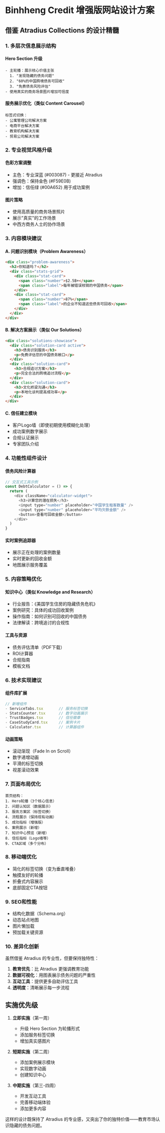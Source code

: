 # Binhheng Credit 增强版网站设计方案

## 借鉴 Atradius Collections 的设计精髓

### 1. 多层次信息展示结构

#### Hero Section 升级
```
- 主轮播：展示核心价值主张
  1. "发现隐藏的债务问题"
  2. "60%的中国跨境债务可回收"
  3. "免费债务风险评估"
- 使用真实的商务场景图片增加可信度
```

#### 服务展示优化（类似 Content Carousel）
```
标签式切换：
- 公寓管理公司解决方案
- 电商平台解决方案
- 教育机构解决方案
- 贸易公司解决方案
```

### 2. 专业视觉风格升级

#### 色彩方案调整
- 主色：专业深蓝 (#003087) - 更接近 Atradius
- 强调色：保持金色 (#F59E0B)
- 增加：信任绿 (#00A652) 用于成功案例

#### 图片策略
- 使用高质量的商务场景照片
- 展示"真实"的工作场景
- 中西方商务人士的协作场景

### 3. 内容模块建议

#### A. 问题识别模块（Problem Awareness）
```html
<div class="problem-awareness">
  <h2>你知道吗？</h2>
  <div class="stats-grid">
    <div class="stat-card">
      <span class="number">$2.5B+</span>
      <span class="label">每年被错误核销的中国债务</span>
    </div>
    <div class="stat-card">
      <span class="number">87%</span>
      <span class="label">的企业不知道这些债务可回收</span>
    </div>
  </div>
</div>
```

#### B. 解决方案展示（类似 Our Solutions）
```html
<div class="solutions-showcase">
  <div class="solution-card active">
    <h3>债务识别服务</h3>
    <p>免费评估您的中国债务敞口</p>
  </div>
  <div class="solution-card">
    <h3>合规追讨方案</h3>
    <p>完全合法的跨境追讨流程</p>
  </div>
  <div class="solution-card">
    <h3>文化桥梁沟通</h3>
    <p>本地化谈判提高成功率</p>
  </div>
</div>
```

#### C. 信任建立模块
- 客户Logo墙（即使初期使用模糊化处理）
- 成功案例数字展示
- 合规认证展示
- 专家团队介绍

### 4. 功能性组件设计

#### 债务风险计算器
```javascript
// 交互式工具示例
const DebtCalculator = () => {
  return (
    <div className="calculator-widget">
      <h3>计算您的潜在损失</h3>
      <input type="number" placeholder="中国学生租客数量" />
      <input type="number" placeholder="平均欠款金额" />
      <button>查看可回收金额</button>
    </div>
  )
}
```

#### 实时案例追踪器
- 展示正在处理的案例数量
- 实时更新的回收金额
- 地图展示服务覆盖

### 5. 内容策略优化

#### 知识中心（类似 Knowledge and Research）
- 行业报告：《美国学生住房的隐藏债务危机》
- 案例研究：具体的成功回收案例
- 操作指南：如何识别可回收的中国债务
- 法律解读：跨境追讨的合规性

#### 工具与资源
- 债务评估清单（PDF下载）
- ROI计算器
- 合规指南
- 模板文档

### 6. 技术实现建议

#### 组件库扩展
```typescript
// 新增组件
- ServiceTabs.tsx       // 服务标签切换
- StatsCounter.tsx      // 数字动画展示
- TrustBadges.tsx       // 信任徽章
- CaseStudyCard.tsx     // 案例卡片
- Calculator.tsx        // 计算器组件
```

#### 动画策略
- 滚动渐现（Fade In on Scroll）
- 数字递增动画
- 平滑的标签切换
- 视差滚动效果

### 7. 页面布局优化

```
首页结构：
1. Hero轮播（3个核心信息）
2. 问题认知区（数据展示）
3. 服务方案区（标签切换）
4. 流程展示（保持现有动画）
5. 成功指标（增强版）
6. 案例展示（新增）
7. 知识中心预览（新增）
8. 信任指标（Logo墙等）
9. CTA区域（多个分布）
```

### 8. 移动端优化

- 简化的标签切换（变为垂直堆叠）
- 触摸友好的轮播
- 折叠式内容展示
- 底部固定CTA按钮

### 9. SEO和性能

- 结构化数据（Schema.org）
- 动态站点地图
- 图片懒加载
- 预加载关键资源

### 10. 差异化创新

虽然借鉴 Atradius 的专业性，但要保持独特性：

1. **教育优先**：比 Atradius 更强调教育功能
2. **数据可视化**：用图表展示债务问题的严重性
3. **互动工具**：提供更多自助评估工具
4. **透明度**：清晰展示每一步流程

## 实施优先级

1. **立即实施**（第一周）
   - 升级 Hero Section 为轮播形式
   - 添加服务标签切换
   - 增加真实感图片

2. **短期实施**（第二周）
   - 添加案例展示模块
   - 实现数字动画
   - 创建知识中心

3. **中期实施**（第三-四周）
   - 开发互动工具
   - 完善移动端体验
   - 添加更多内容

这样的设计既保持了 Atradius 的专业感，又突出了你的独特价值——教育市场认识隐藏的债务问题。
